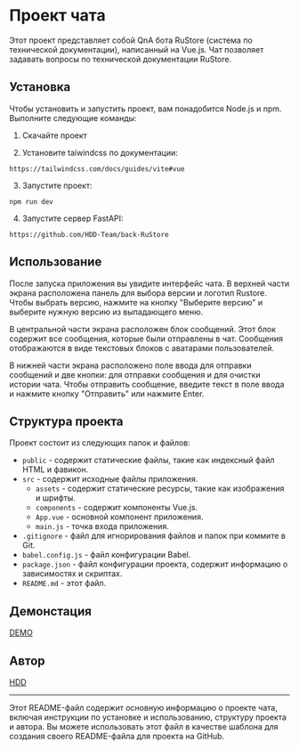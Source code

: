 # Проект чата

Этот проект представляет собой QnA бота RuStore (система по технической документации), написанный на Vue.js. Чат позволяет задавать вопросы по технической документации RuStore.
## Установка

Чтобы установить и запустить проект, вам понадобится Node.js и npm. Выполните следующие команды:

1. Скачайте проект

2. Установите taiwindcss по документации:
```
https://tailwindcss.com/docs/guides/vite#vue
```
3. Запустите проект:
```
npm run dev
```
4. Запустите сервер FastAPI:
```
https://github.com/HDD-Team/back-RuStore
```

## Использование

После запуска приложения вы увидите интерфейс чата. В верхней части экрана расположена панель для выбора версии и логотип Rustore. Чтобы выбрать версию, нажмите на кнопку "Выберите версию" и выберите нужную версию из выпадающего меню.

В центральной части экрана расположен блок сообщений. Этот блок содержит все сообщения, которые были отправлены в чат. Сообщения отображаются в виде текстовых блоков с аватарами пользователей.

В нижней части экрана расположено поле ввода для отправки сообщений и две кнопки: для отправки сообщения и для очистки истории чата. Чтобы отправить сообщение, введите текст в поле ввода и нажмите кнопку "Отправить" или нажмите Enter.

## Структура проекта

Проект состоит из следующих папок и файлов:

* `public` - содержит статические файлы, такие как индексный файл HTML и фавикон.
* `src` - содержит исходные файлы приложения.
	+ `assets` - содержит статические ресурсы, такие как изображения и шрифты.
	+ `components` - содержит компоненты Vue.js.
	+ `App.vue` - основной компонент приложения.
	+ `main.js` - точка входа приложения.
* `.gitignore` - файл для игнорирования файлов и папок при коммите в Git.
* `babel.config.js` - файл конфигурации Babel.
* `package.json` - файл конфигурации проекта, содержит информацию о зависимостях и скриптах.
* `README.md` - этот файл.

## Демонстация

[DEMO](https://disk.yandex.ru/d/CHGsrcLrrUEKrA)

## Автор

[HDD](https://hdd-team.github.io/HDD-TEAM/)

---

Этот README-файл содержит основную информацию о проекте чата, включая инструкции по установке и использованию, структуру проекта и автора. Вы можете использовать этот файл в качестве шаблона для создания своего README-файла для проекта на GitHub.
